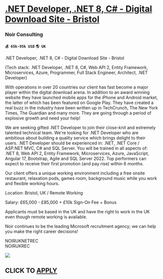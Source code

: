 # [.NET Developer, .NET 8, C# - Digital Download Site - Bristol](https://www.remotewlb.com/apply/net-developer-net-8-c-digital-download-site-bristol-43416)  
### Noir Consulting  
#### `💰 65k-95k USD` `🌎 UK`  

.NET Developer, .NET 8, C# - Digital Download Site - Bristol  
  
(Tech stack: .NET Developer, .NET 8, C#, Web API 2, Entity Framework, Microservices, Azure, Programmer, Full Stack Engineer, Architect, .NET Developer)  
  
With operations in over 20 countries our client has fast become a major player within the digital download arena. In addition to an award winning website they have launched mobile apps for the iPhone and Android market, the latter of which has been featured on Google Play. They have created a real buzz in the industry have been written up in TechCrunch, The New York Times, The Guardian and many more. They are going through a period of explosive growth and need your help!  
  
We are seeking gifted .NET Developer to join their close-knit and extremely talented technical team. We're looking for .NET Developer who are ambitious about building a quality service which brings delight to their users. .NET Developer should be experienced in: .NET, .NET Core / ASP.NET MVC, C# and SQL Server. You will be trained in all aspects of: .NET 8, Web API 2, Entity Framework, Microservices, Azure, JavaScript, Angular 17, Bootstrap, Agile and SQL Server 2022. Top performers can expect to receive their first promotion (and pay rise) within 6 months.  
  
Our client offers a unique working environment including a free onsite restaurant, relaxation pods, games room, background music while you work and flexible working hours.  
  
Location: Bristol, UK / Remote Working  
  
Salary: £65,000 - £85,000 + £10k Sign-On Fee + Bonus  
  
Applicants must be based in the UK and have the right to work in the UK even though remote working is available.  
  
Noir continues to be the leading Microsoft recruitment agency; we can help you make the right career decisions!  
  
NOIRUKNETREC  
NOIRUKREC

![](https://remotive.com/job/track/1898115/blank.gif?source=public_api)  
## CLICK TO [APPLY](https://www.remotewlb.com/apply/net-developer-net-8-c-digital-download-site-bristol-43416)

